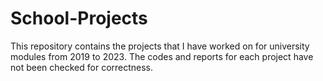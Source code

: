 # School-Projects

This repository contains the projects that I have worked on for university modules from 2019 to 2023. The codes and reports for each project have not been checked for correctness.
